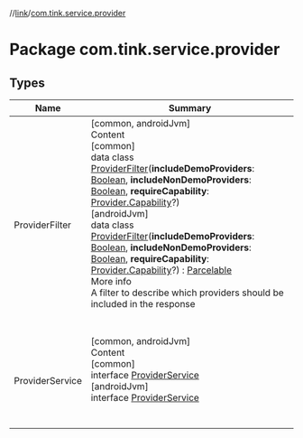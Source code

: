 //[link](../index.md)/[com.tink.service.provider](index.md)



# Package com.tink.service.provider  


## Types  
  
|  Name|  Summary| 
|---|---|
| <a name="com.tink.service.provider/ProviderFilter///PointingToDeclaration/"></a>ProviderFilter| <a name="com.tink.service.provider/ProviderFilter///PointingToDeclaration/"></a>[common, androidJvm]  <br>Content  <br>[common]  <br>data class [ProviderFilter]([common]-provider-filter/index.md)(**includeDemoProviders**: [Boolean](https://kotlinlang.org/api/latest/jvm/stdlib/kotlin/-boolean/index.html), **includeNonDemoProviders**: [Boolean](https://kotlinlang.org/api/latest/jvm/stdlib/kotlin/-boolean/index.html), **requireCapability**: [Provider.Capability](../com.tink.model.provider/[common]-provider/-capability/index.md)?)  <br>[androidJvm]  <br>data class [ProviderFilter]([android-jvm]-provider-filter/index.md)(**includeDemoProviders**: [Boolean](https://kotlinlang.org/api/latest/jvm/stdlib/kotlin/-boolean/index.html), **includeNonDemoProviders**: [Boolean](https://kotlinlang.org/api/latest/jvm/stdlib/kotlin/-boolean/index.html), **requireCapability**: [Provider.Capability](../com.tink.model.provider/[android-jvm]-provider/-capability/index.md)?) : [Parcelable](https://developer.android.com/reference/kotlin/android/os/Parcelable.html)  <br>More info  <br>A filter to describe which providers should be included in the response  <br><br><br>
| <a name="com.tink.service.provider/ProviderService///PointingToDeclaration/"></a>ProviderService| <a name="com.tink.service.provider/ProviderService///PointingToDeclaration/"></a>[common, androidJvm]  <br>Content  <br>[common]  <br>interface [ProviderService]([common]-provider-service/index.md)  <br>[androidJvm]  <br>interface [ProviderService]([android-jvm]-provider-service/index.md)  <br><br><br>

